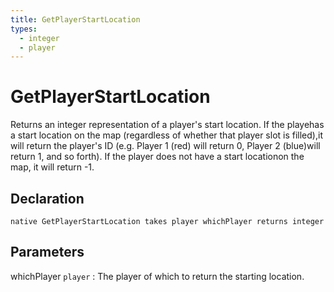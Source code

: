```yaml
---
title: GetPlayerStartLocation
types:
  - integer
  - player
---
```


# GetPlayerStartLocation
Returns an integer representation of a player's start location. If the playehas a start location on the map (regardless of whether that player slot is filled),it will return the player's ID (e.g. Player 1 (red) will return 0, Player 2 (blue)will return 1, and so forth). If the player does not have a start locationon the map, it will return -1.

## Declaration

```jass
native GetPlayerStartLocation takes player whichPlayer returns integer
```

## Parameters
whichPlayer `player`
: The player of which to return the starting location.
